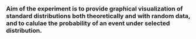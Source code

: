 ### Aim of the experiment is to provide graphical visualization of standard distributions both theoretically and with random data, and to calulae the probability of an event under selected distribution.

